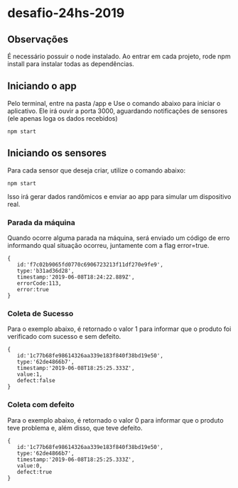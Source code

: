 # desafio-24hs-2019

## Observações

É necessário possuir o node instalado. Ao entrar em cada projeto, rode npm install para instalar todas as dependências.

## Iniciando o app
Pelo terminal, entre na pasta /app e Use o comando abaixo para iniciar o aplicativo. Ele irá ouvir a porta 3000, aguardando notificações de sensores (ele apenas loga os dados recebidos)

```
npm start
```

## Iniciando os sensores
Para cada sensor que deseja criar, utilize o comando abaixo:

```
npm start
```

Isso irá gerar dados randômicos e enviar ao app para simular um dispositivo real.



### Parada da máquina

Quando ocorre alguma parada na máquina, será enviado um código de erro informando qual situação ocorreu, juntamente com a flag error=true.

```
{  
   id:'f7c02b9065fd0770c6906723213f11df270e9fe9',
   type:'b31ad36d28',
   timestamp:'2019-06-08T18:24:22.889Z',
   errorCode:113,
   error:true
}
```
### Coleta de Sucesso

Para o exemplo abaixo, é retornado o valor 1 para informar que o produto foi verificado com sucesso e sem defeito.

```
{  
   id:'1c77b68fe98614326aa339e183f840f38bd19e50',
   type:'62de4866b7',
   timestamp:'2019-06-08T18:25:25.333Z',
   value:1,
   defect:false
}
```
### Coleta com defeito

Para o exemplo abaixo, é retornado o valor 0 para informar que o produto teve problema e, além disso, que teve defeito.

```
{  
   id:'1c77b68fe98614326aa339e183f840f38bd19e50',
   type:'62de4866b7',
   timestamp:'2019-06-08T18:25:25.333Z',
   value:0,
   defect:true
}
```
